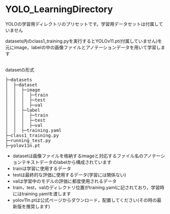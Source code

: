 # YOLO_LearningDirectory
YOLOの学習用ディレクトリのプリセットです。学習用データセットは付属していません<Br>

datasets内のclass1_training.pyを実行するとYOLOv11.pt(付属していません)を元にimage，labelの中の画像ファイルとアノテーションデータを用いて学習します<Br><Br>

datasetの形式<Br>

<pre>
├─datasets
│  ├─dataset
│  │  ├─image
│  │  │  ├─train
│  │  │  ├─test
│  │  │  ├─val
│  │  ├─label
│  │  │  ├─train
│  │  │  ├─test
│  │  │  ├─val
│  │  ├─training.yaml
├─class1_training.py
├─running_test.py
├─yolov11n.pt
</pre>


- datasetは画像ファイルを格納するimageと対応するファイル名のアノテーションテキストデータのlabelから構成されています<Br>
- trainは学習に使用するデータ<Br>
- testは最終的な評価に使用するデータ(学習には関係ない)<Br>
- valは学習中のモデルの評価に都度使用されるデータ<Br>
- train，test，valのディレクトリ位置がtraining.yamlに記されており，学習時にはtraining.yamlを渡します
- yolov11n.ptは公式ページからダウンロード，配置してください(その時の最新版を推奨します)